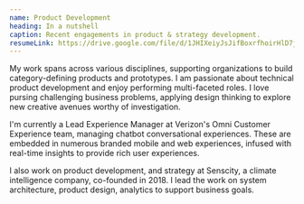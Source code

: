 ```yaml
---
name: Product Development
heading: In a nutshell
caption: Recent engagements in product & strategy development.
resumeLink: https://drive.google.com/file/d/1JHIXeiyJsJifBoxrfhoirHlD7jFsjiMP/view?usp=sharing
---
```

My work spans across various disciplines, supporting organizations to build category-defining products and prototypes. I am passionate about technical product development and enjoy performing multi-faceted roles. I love pursing challenging business problems, applying design thinking to explore new creative avenues worthy of investigation.

I'm currently a Lead Experience Manager at Verizon's Omni Customer Experience team, managing chatbot conversational experiences. These are embedded in numerous branded mobile and web experiences, infused with real-time insights to provide rich user experiences. 

I also work on product development, and strategy at Senscity, a climate intelligence company, co-founded in 2018. I lead the work on system architecture, product design, analytics to support business goals.